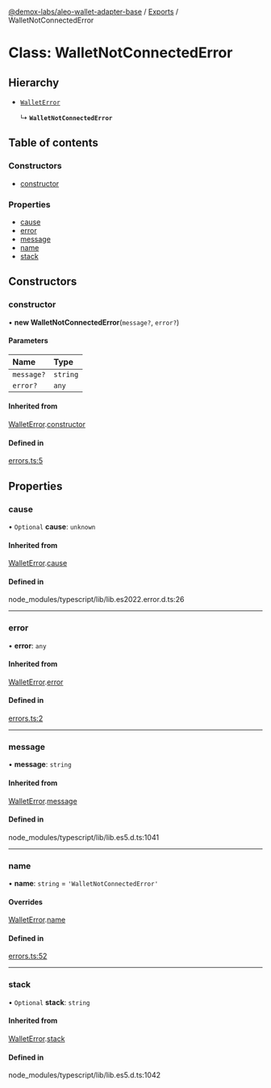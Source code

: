 [@demox-labs/aleo-wallet-adapter-base](../README.md) / [Exports](../modules.md) / WalletNotConnectedError

# Class: WalletNotConnectedError

## Hierarchy

- [`WalletError`](WalletError.md)

  ↳ **`WalletNotConnectedError`**

## Table of contents

### Constructors

- [constructor](WalletNotConnectedError.md#constructor)

### Properties

- [cause](WalletNotConnectedError.md#cause)
- [error](WalletNotConnectedError.md#error)
- [message](WalletNotConnectedError.md#message)
- [name](WalletNotConnectedError.md#name)
- [stack](WalletNotConnectedError.md#stack)

## Constructors

### constructor

• **new WalletNotConnectedError**(`message?`, `error?`)

#### Parameters

| Name | Type |
| :------ | :------ |
| `message?` | `string` |
| `error?` | `any` |

#### Inherited from

[WalletError](WalletError.md).[constructor](WalletError.md#constructor)

#### Defined in

[errors.ts:5](https://github.com/demox-labs/aleo-wallet-adapter/blob/aa97381/packages/core/base/errors.ts#L5)

## Properties

### cause

• `Optional` **cause**: `unknown`

#### Inherited from

[WalletError](WalletError.md).[cause](WalletError.md#cause)

#### Defined in

node_modules/typescript/lib/lib.es2022.error.d.ts:26

___

### error

• **error**: `any`

#### Inherited from

[WalletError](WalletError.md).[error](WalletError.md#error)

#### Defined in

[errors.ts:2](https://github.com/demox-labs/aleo-wallet-adapter/blob/aa97381/packages/core/base/errors.ts#L2)

___

### message

• **message**: `string`

#### Inherited from

[WalletError](WalletError.md).[message](WalletError.md#message)

#### Defined in

node_modules/typescript/lib/lib.es5.d.ts:1041

___

### name

• **name**: `string` = `'WalletNotConnectedError'`

#### Overrides

[WalletError](WalletError.md).[name](WalletError.md#name)

#### Defined in

[errors.ts:52](https://github.com/demox-labs/aleo-wallet-adapter/blob/aa97381/packages/core/base/errors.ts#L52)

___

### stack

• `Optional` **stack**: `string`

#### Inherited from

[WalletError](WalletError.md).[stack](WalletError.md#stack)

#### Defined in

node_modules/typescript/lib/lib.es5.d.ts:1042
